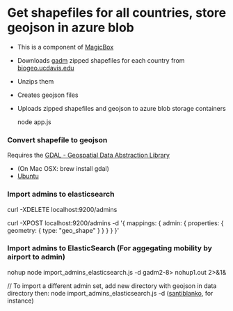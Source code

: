 # Get shapefiles for all countries, store geojson in azure blob
- This is a component of [MagicBox](https://github.com/unicef/magicbox/wiki)
- Downloads [gadm]( http://gadm.org) zipped shapefiles for each country from [biogeo.ucdavis.edu](http://biogeo.ucdavis.edu)
- Unzips them
- Creates geojson files
- Uploads zipped shapefiles and geojson to azure blob storage containers

    node app.js

### Convert shapefile to geojson
Requires the [GDAL - Geospatial Data Abstraction Library](http://www.gdal.org/)

- (On Mac OSX: brew install gdal)
- [Ubuntu](http://www.sarasafavi.com/installing-gdalogr-on-ubuntu.html)

### Import admins to elasticsearch
curl -XDELETE localhost:9200/admins

curl -XPOST localhost:9200/admins -d '{
  mappings: {
    admin: {
      properties: {
        geometry: {
          type: "geo_shape"
        }
      }
    }
  }
}'


### Import admins to ElasticSearch (For aggegating mobility by airport to admin)
nohup node import_admins_elasticsearch.js -d gadm2-8> nohup1.out 2>&1&

// To import a different admin set, add new directory with geojson in data directory then:
node import_admins_elasticsearch.js -d <name of directory> ([santiblanko](https://github.com/santiblanko/colombia.geojson), for instance)
